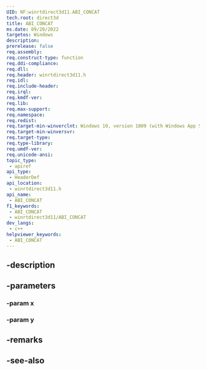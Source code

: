 ```yaml
---
UID: NF:winrtdirect3d11.ABI_CONCAT
tech.root: direct3d
title: ABI_CONCAT
ms.date: 09/20/2022
targetos: Windows
description: 
prerelease: false
req.assembly: 
req.construct-type: function
req.ddi-compliance: 
req.dll: 
req.header: winrtdirect3d11.h
req.idl: 
req.include-header: 
req.irql: 
req.kmdf-ver: 
req.lib: 
req.max-support: 
req.namespace: 
req.redist: 
req.target-min-winverclnt: Windows 10, version 1809 (with Windows App SDK 1.0 or later)
req.target-min-winversvr: 
req.target-type: 
req.type-library: 
req.umdf-ver: 
req.unicode-ansi: 
topic_type:
 - apiref
api_type:
 - HeaderDef
api_location:
 - winrtdirect3d11.h
api_name:
 - ABI_CONCAT
f1_keywords:
 - ABI_CONCAT
 - winrtdirect3d11/ABI_CONCAT
dev_langs:
 - c++
helpviewer_keywords:
 - ABI_CONCAT
---
```


## -description

## -parameters

### -param x

### -param y

## -remarks

## -see-also

